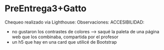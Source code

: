 # PreEntrega3+Gatto

Chequeo realizado via Lighthouse:
Observaciones:
  ACCESIBILIDAD:
  * no gustaron los contrastes de colores --> saqué la paleta de una página web que los combinaba, compartida por el profesor
  * un h5 que hay en una card que utilicé de Bootstrap
